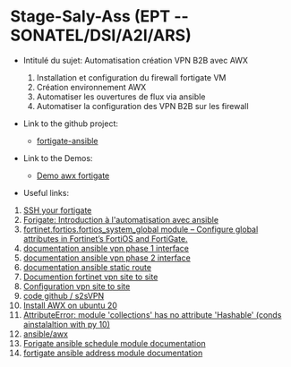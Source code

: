 # Stage-Saly-Ass (EPT -- SONATEL/DSI/A2I/ARS)

- Intitulé du sujet:
Automatisation création VPN B2B avec AWX
  1. Installation et configuration du firewall fortigate VM
  2. Création environnement AWX
  3. Automatiser les ouvertures de flux via ansible
  4. Automatiser la configuration des VPN B2B sur les firewall

- Link to the github project:
  - [fortigate-ansible](https://github.com/SalyDgn/fortigate-ansible)

- Link to the Demos: 
  - [Demo awx fortigate](https://drive.google.com/drive/folders/1FU2NlUyysICK-DJsgEAIdLMIvLc69tYf?usp=share_link)
  
- Useful links: 
1. [SSH your fortigate](https://www.youtube.com/watch?v=CB2lv4ebBJg)
2. [Forigate: Introduction à l'automatisation avec ansible](https://www.youtube.com/watch?v=U5Y7_VIe6fs&t=151s)
3. [fortinet.fortios.fortios_system_global module – Configure global attributes in Fortinet’s FortiOS and FortiGate.](https://docs.ansible.com/ansible/latest/collections/fortinet/fortios/fortios_system_global_module.html#ansible-collections-fortinet-fortios-fortios-system-global-module)
4. [documentation ansible vpn phase 1 interface](https://docs.ansible.com/ansible/latest/collections/fortinet/fortios/fortios_vpn_ipsec_phase1_interface_module.html#ansible-collections-fortinet-fortios-fortios-vpn-ipsec-phase1-interface-module)
5. [documentation ansible vpn phase 2 interface](https://docs.ansible.com/ansible/latest/collections/fortinet/fortios/fortios_vpn_ipsec_phase2_interface_module.html#ansible-collections-fortinet-fortios-fortios-vpn-ipsec-phase2-interface-module)
6. [documentation ansible static route](https://docs.ansible.com/ansible/latest/collections/fortinet/fortios/fortios_router_static_module.html#ansible-collections-fortinet-fortios-fortios-router-static-module)
7. [Documention fortinet vpn site to site](https://docs.fortinet.com/document/fortigate/7.2.1/administration-guide/913287/basic-site-to-site-vpn-with-pre-shared-key)
8. [Configuration vpn site to site](https://latebits.com/2020/04/16/ansible-s2svpn-fortinet/)
9. [code github / s2sVPN](https://github.com/czirakim/Ansible.s2sVPN.Fortinet)
10. [Install AWX on ubuntu 20](https://www.youtube.com/watch?v=NolU7yKfLGU)
11. [AttributeError: module 'collections' has no attribute 'Hashable' (conds ainstalaltion with py 10)](https://github.com/ablab/spades/issues/873)
12. [ansible/awx](https://github.com/ansible/awx/tree/devel/tools/docker-compose)
14. [Forigate ansible schedule module documentation](https://docs.ansible.com/ansible/latest/collections/fortinet/fortios/fortios_firewall_schedule_onetime_module.html#ansible-collections-fortinet-fortios-fortios-firewall-schedule-onetime-modules)
15. [fortigate ansible address module documentation](https://docs.ansible.com/ansible/latest/collections/fortinet/fortios/fortios_firewall_address_module.html#ansible-collections-fortinet-fortios-fortios-firewall-address-module)
